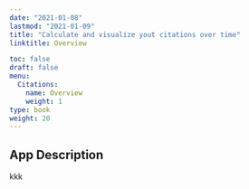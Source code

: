```yaml
---
date: "2021-01-08"
lastmod: "2021-01-09"
title: "Calculate and visualize yout citations over time"
linktitle: Overview

toc: false
draft: false
menu:
  Citations:
    name: Overview
    weight: 1
type: book
weight: 20
---
```


## App Description


kkk
